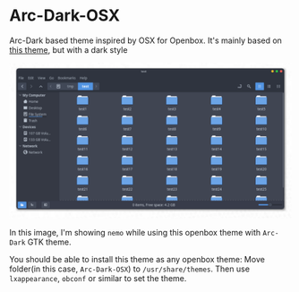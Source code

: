 # Arc-Dark-OSX
Arc-Dark based theme inspired by OSX for Openbox. It's mainly based on [this theme](https://www.box-look.org/p/1152798/), but with a dark style

![Example](/preview.png)

In this image, I'm showing `nemo` while using this openbox theme with `Arc-Dark` GTK theme.

You should be able to install this theme as any openbox theme: Move folder(in this case, `Arc-Dark-OSX`) to `/usr/share/themes`. Then use `lxappearance`, `obconf` or similar to set the theme.

